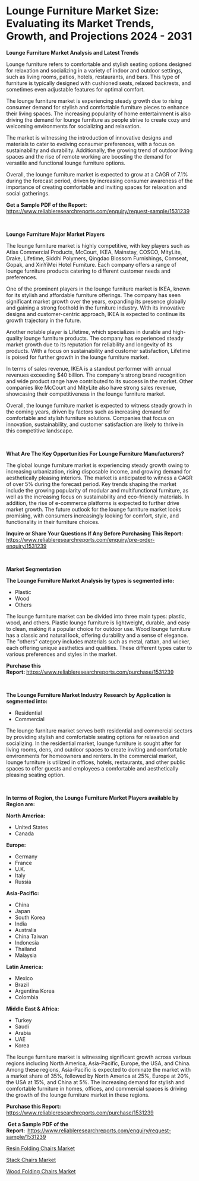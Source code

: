 <p><h1>Lounge Furniture Market Size: Evaluating its Market Trends, Growth, and Projections 2024 - 2031</h1></p><p><strong>Lounge Furniture Market Analysis and Latest Trends</strong></p>
<p><p>Lounge furniture refers to comfortable and stylish seating options designed for relaxation and socializing in a variety of indoor and outdoor settings, such as living rooms, patios, hotels, restaurants, and bars. This type of furniture is typically designed with cushioned seats, relaxed backrests, and sometimes even adjustable features for optimal comfort.</p><p>The lounge furniture market is experiencing steady growth due to rising consumer demand for stylish and comfortable furniture pieces to enhance their living spaces. The increasing popularity of home entertainment is also driving the demand for lounge furniture as people strive to create cozy and welcoming environments for socializing and relaxation.</p><p>The market is witnessing the introduction of innovative designs and materials to cater to evolving consumer preferences, with a focus on sustainability and durability. Additionally, the growing trend of outdoor living spaces and the rise of remote working are boosting the demand for versatile and functional lounge furniture options.</p><p>Overall, the lounge furniture market is expected to grow at a CAGR of 7.1% during the forecast period, driven by increasing consumer awareness of the importance of creating comfortable and inviting spaces for relaxation and social gatherings.</p></p>
<p><strong>Get a Sample PDF of the Report:&nbsp;</strong> <a href="https://www.reliableresearchreports.com/enquiry/request-sample/1531239">https://www.reliableresearchreports.com/enquiry/request-sample/1531239</a></p>
<p>&nbsp;</p>
<p><strong>Lounge Furniture Major Market Players</strong></p>
<p><p>The lounge furniture market is highly competitive, with key players such as Atlas Commercial Products, McCourt, IKEA, Mainstay, COSCO, MityLite, Drake, Lifetime, Siddhi Polymers, Qingdao Blossom Furnishings, Comseat, Gopak, and XinYiMei Hotel Furniture. Each company offers a range of lounge furniture products catering to different customer needs and preferences.</p><p>One of the prominent players in the lounge furniture market is IKEA, known for its stylish and affordable furniture offerings. The company has seen significant market growth over the years, expanding its presence globally and gaining a strong foothold in the furniture industry. With its innovative designs and customer-centric approach, IKEA is expected to continue its growth trajectory in the future.</p><p>Another notable player is Lifetime, which specializes in durable and high-quality lounge furniture products. The company has experienced steady market growth due to its reputation for reliability and longevity of its products. With a focus on sustainability and customer satisfaction, Lifetime is poised for further growth in the lounge furniture market.</p><p>In terms of sales revenue, IKEA is a standout performer with annual revenues exceeding $40 billion. The company's strong brand recognition and wide product range have contributed to its success in the market. Other companies like McCourt and MityLite also have strong sales revenue, showcasing their competitiveness in the lounge furniture market.</p><p>Overall, the lounge furniture market is expected to witness steady growth in the coming years, driven by factors such as increasing demand for comfortable and stylish furniture solutions. Companies that focus on innovation, sustainability, and customer satisfaction are likely to thrive in this competitive landscape.</p></p>
<p>&nbsp;</p>
<p><strong>What Are The Key Opportunities For Lounge Furniture Manufacturers?</strong></p>
<p><p>The global lounge furniture market is experiencing steady growth owing to increasing urbanization, rising disposable income, and growing demand for aesthetically pleasing interiors. The market is anticipated to witness a CAGR of over 5% during the forecast period. Key trends shaping the market include the growing popularity of modular and multifunctional furniture, as well as the increasing focus on sustainability and eco-friendly materials. In addition, the rise of e-commerce platforms is expected to further drive market growth. The future outlook for the lounge furniture market looks promising, with consumers increasingly looking for comfort, style, and functionality in their furniture choices.</p></p>
<p><strong>Inquire or Share Your Questions If Any Before Purchasing This Report:</strong> <a href="https://www.reliableresearchreports.com/enquiry/pre-order-enquiry/1531239">https://www.reliableresearchreports.com/enquiry/pre-order-enquiry/1531239</a></p>
<p>&nbsp;</p>
<p><strong>Market Segmentation</strong></p>
<p><strong>The Lounge Furniture Market Analysis by types is segmented into:</strong></p>
<p><ul><li>Plastic</li><li>Wood</li><li>Others</li></ul></p>
<p><p>The lounge furniture market can be divided into three main types: plastic, wood, and others. Plastic lounge furniture is lightweight, durable, and easy to clean, making it a popular choice for outdoor use. Wood lounge furniture has a classic and natural look, offering durability and a sense of elegance. The "others" category includes materials such as metal, rattan, and wicker, each offering unique aesthetics and qualities. These different types cater to various preferences and styles in the market.</p></p>
<p><strong>Purchase this Report:&nbsp;</strong><a href="https://www.reliableresearchreports.com/purchase/1531239">https://www.reliableresearchreports.com/purchase/1531239</a></p>
<p>&nbsp;</p>
<p><strong>The Lounge Furniture Market Industry Research by Application is segmented into:</strong></p>
<p><ul><li>Residential</li><li>Commercial</li></ul></p>
<p><p>The lounge furniture market serves both residential and commercial sectors by providing stylish and comfortable seating options for relaxation and socializing. In the residential market, lounge furniture is sought after for living rooms, dens, and outdoor spaces to create inviting and comfortable environments for homeowners and renters. In the commercial market, lounge furniture is utilized in offices, hotels, restaurants, and other public spaces to offer guests and employees a comfortable and aesthetically pleasing seating option.</p></p>
<p>&nbsp;</p>
<p><strong>In terms of Region, the Lounge Furniture Market Players available by Region are:</strong></p>
<p>
    <p> <strong> North America: </strong>
        <ul>
            <li>United States</li>
            <li>Canada</li>
        </ul>
        </p> 
    <p> <strong> Europe: </strong>
        <ul>
            <li>Germany</li>
            <li>France</li>
            <li>U.K.</li>
            <li>Italy</li>
            <li>Russia</li>
        </ul>
        </p> 
    <p> <strong> Asia-Pacific: </strong>
        <ul>
            <li>China</li>
            <li>Japan</li>
            <li>South Korea</li>
            <li>India</li>
            <li>Australia</li>
            <li>China Taiwan</li>
            <li>Indonesia</li>
            <li>Thailand</li>
            <li>Malaysia</li>
        </ul>
        </p> 
    <p> <strong> Latin America: </strong>
        <ul>
            <li>Mexico</li>
            <li>Brazil</li>
            <li>Argentina Korea</li>
            <li>Colombia</li>
        </ul>
        </p> 
    <p> <strong> Middle East & Africa: </strong>
        <ul>
            <li>Turkey</li>
            <li>Saudi</li>
            <li>Arabia</li>
            <li>UAE</li>
            <li>Korea</li>
        </ul>
    </p>
    </p>
<p><p>The lounge furniture market is witnessing significant growth across various regions including North America, Asia-Pacific, Europe, the USA, and China. Among these regions, Asia-Pacific is expected to dominate the market with a market share of 35%, followed by North America at 25%, Europe at 20%, the USA at 15%, and China at 5%. The increasing demand for stylish and comfortable furniture in homes, offices, and commercial spaces is driving the growth of the lounge furniture market in these regions.</p></p>
<p><strong>Purchase this Report: </strong><a href="https://www.reliableresearchreports.com/purchase/1531239">https://www.reliableresearchreports.com/purchase/1531239</a></p>
<p>&nbsp;<strong>Get a Sample PDF of the Report:&nbsp;&nbsp;</strong><a href="https://www.reliableresearchreports.com/enquiry/request-sample/1531239">https://www.reliableresearchreports.com/enquiry/request-sample/1531239</a></p>
<p><strong></strong></p>
<p><p><a href="https://github.com/kufem1/Market-Research-Report-List-1/blob/main/resin-folding-chairs-market.md">Resin Folding Chairs Market</a></p><p><a href="https://github.com/kosella/Market-Research-Report-List-2/blob/main/stack-chairs-market.md">Stack Chairs Market</a></p><p><a href="https://github.com/nathandecarvalho/Market-Research-Report-List-2/blob/main/wood-folding-chairs-market.md">Wood Folding Chairs Market</a></p></p>